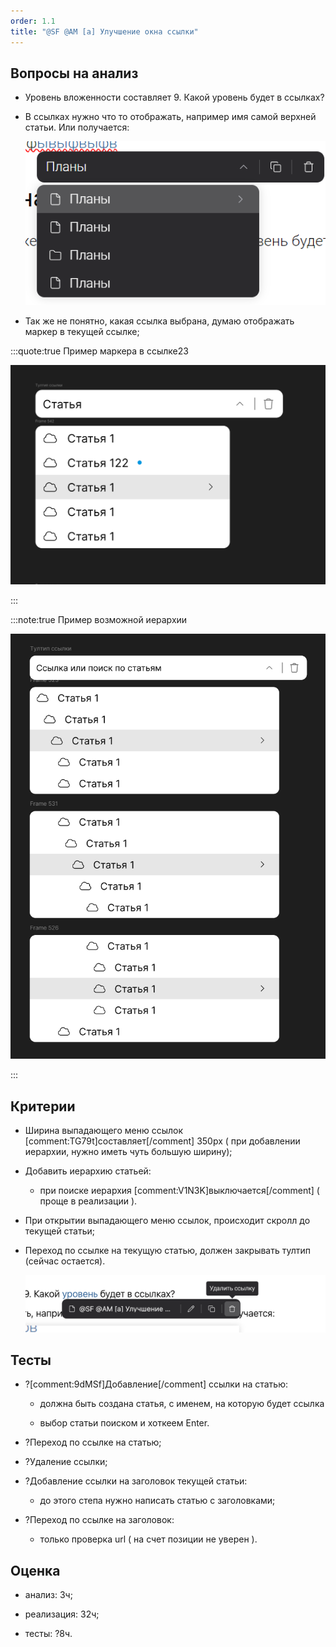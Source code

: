 ```yaml
---
order: 1.1
title: "@SF @AM [a] Улучшение окна ссылки"
---
```


## Вопросы на анализ

-  Уровень вложенности составляет 9. Какой уровень будет в ссылках?

-  В ссылках нужно что то отображать, например имя самой верхней статьи. Или получается:

   ![](./ssylki-na-zagolovki-tekuschey-stati-2.png)

-  Так же не понятно, какая ссылка выбрана, думаю отображать маркер в текущей ссылке;

:::quote:true Пример маркера в ссылке23

![](./ssylki-na-zagolovki-tekuschey-stati-4.png)

:::

:::note:true Пример возможной иерархии

![](./ssylki-na-zagolovki-tekuschey-stati-3.png)

:::

## Критерии

-  Ширина выпадающего меню ссылок [comment:TG79t]составляет[/comment] 350px ( при добавлении иерархии, нужно иметь чуть большую ширину);

-  Добавить иерархию статьей:

   -  при поиске иерархия [comment:V1N3K]выключается[/comment] ( проще в реализации ).

-  При открытии выпадающего меню ссылок, происходит скролл до текущей статьи;

-  Переход по ссылке на текущую статью, должен закрывать тултип (сейчас остается).

   ![](./ssylki-na-zagolovki-tekuschey-stati.png)

## Тесты

-  ?[comment:9dMSf]Добавление[/comment] ссылки на статью:

   -  должна быть создана статья, с именем, на которую будет ссылка

   -  выбор статьи поиском и хоткеем Enter.

-  ?Переход по ссылке на статью;

-  ?Удаление ссылки;

-  ?Добавление ссылки на заголовок текущей статьи:

   -  до этого степа нужно написать статью с заголовками;

-  ?Переход по ссылке на заголовок:

   -  только проверка url ( на счет позиции не уверен ).



## Оценка

-  анализ: 3ч;

-  реализация: 32ч;

-  тесты: ?8ч.